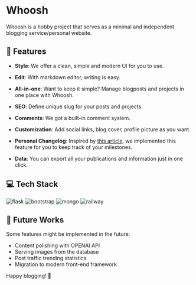 # Whoosh

Whoosh is a hobby project that serves as a minimal and independent blogging service/personal website.

## 🚀 Features

- **Style**: We offer a clean, simple and modern UI for you to use.

- **Edit**: With markdown editor, writing is easy.

- **All-in-one**: Want to keep it simple? Manage blogposts and projects in one place with Whoosh.

- **SEO**: Define unique slug for your posts and projects.

- **Comments**: We got a built-in comment system.

- **Customization**: Add social links, blog cover, profile picture as you want.

- **Personal Changelog**: Inspired by [this article](https://brianlovin.com/writing/make-a-personal-changelog), we implemented this feature for you to keep track of your milestones.

- **Data**: You can export all your publications and information just in one click.

## 💻️ Tech Stack

![flask](https://img.shields.io/badge/Flask-000000?style=for-the-badge&logo=flask&logoColor=white) ![bootstrap](https://img.shields.io/badge/Bootstrap-563D7C?style=for-the-badge&logo=bootstrap&logoColor=white) ![mongo](https://img.shields.io/badge/MongoDB-4EA94B?style=for-the-badge&logo=mongodb&logoColor=white) ![railway](https://img.shields.io/badge/Railway-131415?style=for-the-badge&logo=railway&logoColor=white)

## 🌙 Future Works

Some features might be implemented in the future:

- Content polishing with OPENAI API
- Serving images from the database
- Post traffic trending statistics
- Migration to modern front-end framework

Happy blogging! 🎉
